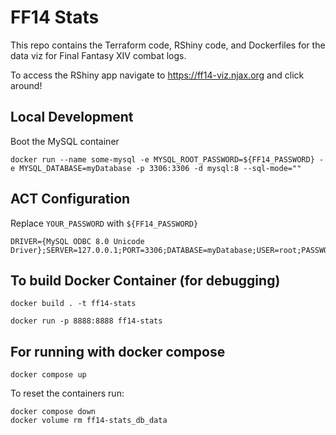 # FF14 Stats

This repo contains the Terraform code, RShiny code, and Dockerfiles for the data viz for Final Fantasy XIV combat logs.


To access the RShiny app navigate to https://ff14-viz.njax.org and click around!

## Local Development

Boot the MySQL container

```
docker run --name some-mysql -e MYSQL_ROOT_PASSWORD=${FF14_PASSWORD} -e MYSQL_DATABASE=myDatabase -p 3306:3306 -d mysql:8 --sql-mode=""
```

## ACT Configuration

Replace `YOUR_PASSWORD` with `${FF14_PASSWORD}`

```
DRIVER={MySQL ODBC 8.0 Unicode Driver};SERVER=127.0.0.1;PORT=3306;DATABASE=myDatabase;USER=root;PASSWORD=YOUR_PASSWORD;OPTION=3; 
```

## To build Docker Container (for debugging)

```
docker build . -t ff14-stats

docker run -p 8888:8888 ff14-stats

```

## For running with docker compose

```
docker compose up
```

To reset the containers run:
```
docker compose down
docker volume rm ff14-stats_db_data
```

